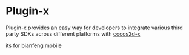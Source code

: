 Plugin-x
========
Plugin-x provides an easy way for developers to integrate various third party SDKs across different platforms with [cocos2d-x](https://github.com/cocos2d/cocos2d-x)

its for bianfeng mobile
